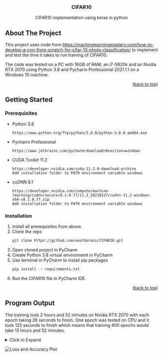 <div id="top"></div>
<!--
*** Thanks for checking out the Best-README-Template. If you have a suggestion
*** that would make this better, please fork the repo and create a pull request
*** or simply open an issue with the tag "enhancement".
*** Don't forget to give the project a star!
*** Thanks again! Now go create something AMAZING! :D
-->



<!-- PROJECT SHIELDS -->
<!--
*** I'm using markdown "reference style" links for readability.
*** Reference links are enclosed in brackets [ ] instead of parentheses ( ).
*** See the bottom of this document for the declaration of the reference variables
*** for contributors-url, forks-url, etc. This is an optional, concise syntax you may use.
*** https://www.markdownguide.org/basic-syntax/#reference-style-links
-->


<!-- PROJECT LOGO -->
<br />
<div align="center">
  <h3 align="center">CIFAR10</h3>
  <p align="center">
    CIFAR10 implementation using keras in python
  </p>
</div>

<!-- ABOUT THE PROJECT -->
## About The Project

This project uses code from https://machinelearningmastery.com/how-to-develop-a-cnn-from-scratch-for-cifar-10-photo-classification/ to implement and test the time it takes to run training of CIFAR10.

The code was tested on a PC with 16GB of RAM, an i7-5820k and an Nvidia RTX 2070 using Python 3.8 and Pycharm Professional 2021.1.1 on a Windows 10 machine.

<p align="right">(<a href="#top">back to top</a>)</p>

<!-- GETTING STARTED -->
## Getting Started

### Prerequisites

* Python 3.8
  
  ```
  https://www.python.org/ftp/python/3.8.0/python-3.8.0-amd64.exe
  ```
* Pycharm Professional
    ```
    https://www.jetbrains.com/pycharm/download/#section=windows
    ```
* CUDA Toolkit 11.2
    ```
    https://developer.nvidia.com/cuda-11.2.0-download-archive
    Add installation folder to PATH environment variable windows
    ```
* cuDNN 8.1
    ```
    https://developer.nvidia.com/compute/machine-learning/cudnn/secure/8.1.0.77/11.2_20210127/cudnn-11.2-windows-x64-v8.1.0.77.zip
    Add installation folder to PATH environment variable windows
    ```
### Installation

1. Install all prerequisites from above.
2. Clone the repo
   ```sh
   git clone https://github.com/exothermix/CIFAR10.git
   ```
3. Open cloned project in PyCharm
4. Create Python 3.8 virtual environment in PyCharm
5. Use terminal in PyCharm to install pip packages
   ```sh
   pip install -r requirements.txt
   ```
6. Run the CIFAR10 file in PyCharm IDE.

<p align="right">(<a href="#top">back to top</a>)</p>


## Program Output
The training took 2 hours and 52 minutes on Nvidia RTX 2070 with each epoch taking 26 seconds to finish.
One epoch was tested on CPU and it took 125 seconds to finish which means that training 400 epochs would take 13 hours and 52 minutes. 
<details>
    <summary>Click to Expand</summary>

    C:\Users\alifh\anaconda3\envs\CIFAR10\python.exe C:/Users/alifh/PycharmProjects/CIFAR10/CIFAR10.py
    2022-04-20 20:44:07.440626: I tensorflow/core/common_runtime/gpu/gpu_device.cc:1549] Created device /job:localhost/replica:0/task:0/device:GPU:0 with 6007 MB memory:  -> device: 0, name: NVIDIA GeForce RTX 2070, pci bus id: 0000:03:00.0, compute capability: 7.5
    2022-04-20 20:44:11.586611: I tensorflow/stream_executor/cuda/cuda_dnn.cc:384] Loaded cuDNN version 8100
    Epoch 1/400 
    781/781 [==============================] - 31s 34ms/step - loss: 2.1487 - accuracy: 0.2919 - val_loss: 1.4924 - val_accuracy: 0.4545
    Epoch 2/400
    781/781 [==============================] - 26s 34ms/step - loss: 1.6396 - accuracy: 0.4005 - val_loss: 1.4553 - val_accuracy: 0.4650
    Epoch 3/400
    781/781 [==============================] - 26s 33ms/step - loss: 1.5117 - accuracy: 0.4447 - val_loss: 1.4153 - val_accuracy: 0.4868
    Epoch 4/400
    781/781 [==============================] - 26s 33ms/step - loss: 1.4335 - accuracy: 0.4743 - val_loss: 1.3924 - val_accuracy: 0.4953
    Epoch 5/400
    781/781 [==============================] - 27s 34ms/step - loss: 1.3632 - accuracy: 0.5046 - val_loss: 1.3636 - val_accuracy: 0.5065
    Epoch 6/400
    781/781 [==============================] - 28s 36ms/step - loss: 1.3137 - accuracy: 0.5258 - val_loss: 1.3101 - val_accuracy: 0.5308
    Epoch 7/400
    781/781 [==============================] - 26s 33ms/step - loss: 1.2649 - accuracy: 0.5429 - val_loss: 1.1501 - val_accuracy: 0.5875
    Epoch 8/400
    781/781 [==============================] - 26s 33ms/step - loss: 1.2179 - accuracy: 0.5613 - val_loss: 1.3930 - val_accuracy: 0.5235
    Epoch 9/400
    781/781 [==============================] - 27s 34ms/step - loss: 1.1787 - accuracy: 0.5761 - val_loss: 1.1896 - val_accuracy: 0.5780
    Epoch 10/400
    781/781 [==============================] - 26s 34ms/step - loss: 1.1484 - accuracy: 0.5849 - val_loss: 1.1646 - val_accuracy: 0.5902
    Epoch 11/400
    781/781 [==============================] - 26s 34ms/step - loss: 1.1185 - accuracy: 0.6012 - val_loss: 1.0921 - val_accuracy: 0.6066
    Epoch 12/400
    781/781 [==============================] - 26s 33ms/step - loss: 1.0873 - accuracy: 0.6108 - val_loss: 1.0782 - val_accuracy: 0.6132
    Epoch 13/400
    781/781 [==============================] - 28s 36ms/step - loss: 1.0643 - accuracy: 0.6228 - val_loss: 1.0676 - val_accuracy: 0.6261
    Epoch 14/400
    781/781 [==============================] - 26s 33ms/step - loss: 1.0418 - accuracy: 0.6302 - val_loss: 0.9489 - val_accuracy: 0.6602
    Epoch 15/400
    781/781 [==============================] - 26s 33ms/step - loss: 1.0213 - accuracy: 0.6382 - val_loss: 0.9289 - val_accuracy: 0.6736
    Epoch 16/400
    781/781 [==============================] - 26s 33ms/step - loss: 0.9973 - accuracy: 0.6498 - val_loss: 0.9330 - val_accuracy: 0.6672
    Epoch 17/400
    781/781 [==============================] - 26s 33ms/step - loss: 0.9838 - accuracy: 0.6535 - val_loss: 0.9526 - val_accuracy: 0.6692
    Epoch 18/400
    781/781 [==============================] - 26s 33ms/step - loss: 0.9686 - accuracy: 0.6587 - val_loss: 0.9178 - val_accuracy: 0.6797
    Epoch 19/400
    781/781 [==============================] - 27s 34ms/step - loss: 0.9465 - accuracy: 0.6647 - val_loss: 0.9028 - val_accuracy: 0.6850
    Epoch 20/400
    781/781 [==============================] - 26s 33ms/step - loss: 0.9370 - accuracy: 0.6714 - val_loss: 0.9236 - val_accuracy: 0.6754
    Epoch 21/400
    781/781 [==============================] - 26s 33ms/step - loss: 0.9201 - accuracy: 0.6774 - val_loss: 0.8342 - val_accuracy: 0.7089
    Epoch 22/400
    781/781 [==============================] - 26s 33ms/step - loss: 0.9085 - accuracy: 0.6810 - val_loss: 0.8559 - val_accuracy: 0.7014
    Epoch 23/400
    781/781 [==============================] - 26s 33ms/step - loss: 0.8938 - accuracy: 0.6844 - val_loss: 0.8497 - val_accuracy: 0.7024
    Epoch 24/400
    781/781 [==============================] - 26s 33ms/step - loss: 0.8880 - accuracy: 0.6893 - val_loss: 0.9160 - val_accuracy: 0.6845
    Epoch 25/400
    781/781 [==============================] - 26s 33ms/step - loss: 0.8691 - accuracy: 0.6961 - val_loss: 0.8392 - val_accuracy: 0.7105
    Epoch 26/400
    781/781 [==============================] - 27s 34ms/step - loss: 0.8622 - accuracy: 0.6972 - val_loss: 0.8382 - val_accuracy: 0.7066
    Epoch 27/400
    781/781 [==============================] - 26s 33ms/step - loss: 0.8538 - accuracy: 0.7016 - val_loss: 0.7611 - val_accuracy: 0.7327
    Epoch 28/400
    781/781 [==============================] - 25s 33ms/step - loss: 0.8446 - accuracy: 0.7038 - val_loss: 0.9110 - val_accuracy: 0.6856
    Epoch 29/400
    781/781 [==============================] - 26s 33ms/step - loss: 0.8386 - accuracy: 0.7059 - val_loss: 0.8245 - val_accuracy: 0.7100
    Epoch 30/400
    781/781 [==============================] - 26s 33ms/step - loss: 0.8270 - accuracy: 0.7105 - val_loss: 0.8474 - val_accuracy: 0.7071
    Epoch 31/400
    781/781 [==============================] - 26s 33ms/step - loss: 0.8164 - accuracy: 0.7127 - val_loss: 0.8451 - val_accuracy: 0.7067
    Epoch 32/400
    781/781 [==============================] - 28s 36ms/step - loss: 0.8097 - accuracy: 0.7170 - val_loss: 0.7776 - val_accuracy: 0.7274
    Epoch 33/400
    781/781 [==============================] - 26s 33ms/step - loss: 0.8011 - accuracy: 0.7183 - val_loss: 0.8431 - val_accuracy: 0.7112
    Epoch 34/400
    781/781 [==============================] - 26s 33ms/step - loss: 0.8034 - accuracy: 0.7208 - val_loss: 0.7339 - val_accuracy: 0.7433
    Epoch 35/400
    781/781 [==============================] - 26s 33ms/step - loss: 0.7877 - accuracy: 0.7264 - val_loss: 0.7806 - val_accuracy: 0.7304
    Epoch 36/400
    781/781 [==============================] - 26s 33ms/step - loss: 0.7825 - accuracy: 0.7260 - val_loss: 0.7564 - val_accuracy: 0.7357
    Epoch 37/400
    781/781 [==============================] - 26s 33ms/step - loss: 0.7751 - accuracy: 0.7300 - val_loss: 0.7776 - val_accuracy: 0.7286
    Epoch 38/400
    781/781 [==============================] - 26s 34ms/step - loss: 0.7659 - accuracy: 0.7320 - val_loss: 0.7323 - val_accuracy: 0.7430
    Epoch 39/400
    781/781 [==============================] - 26s 33ms/step - loss: 0.7569 - accuracy: 0.7357 - val_loss: 0.7209 - val_accuracy: 0.7513
    Epoch 40/400
    781/781 [==============================] - 26s 33ms/step - loss: 0.7539 - accuracy: 0.7358 - val_loss: 0.6956 - val_accuracy: 0.7639
    Epoch 41/400
    781/781 [==============================] - 26s 33ms/step - loss: 0.7476 - accuracy: 0.7393 - val_loss: 0.7080 - val_accuracy: 0.7529
    Epoch 42/400
    781/781 [==============================] - 26s 33ms/step - loss: 0.7484 - accuracy: 0.7413 - val_loss: 0.7034 - val_accuracy: 0.7596
    Epoch 43/400
    781/781 [==============================] - 26s 33ms/step - loss: 0.7355 - accuracy: 0.7446 - val_loss: 0.6915 - val_accuracy: 0.7612
    Epoch 44/400
    781/781 [==============================] - 28s 36ms/step - loss: 0.7375 - accuracy: 0.7440 - val_loss: 0.7012 - val_accuracy: 0.7568
    Epoch 45/400
    781/781 [==============================] - 26s 33ms/step - loss: 0.7254 - accuracy: 0.7457 - val_loss: 0.6672 - val_accuracy: 0.7689
    Epoch 46/400
    781/781 [==============================] - 27s 35ms/step - loss: 0.7188 - accuracy: 0.7509 - val_loss: 0.7208 - val_accuracy: 0.7525
    Epoch 47/400
    781/781 [==============================] - 26s 33ms/step - loss: 0.7115 - accuracy: 0.7547 - val_loss: 0.6367 - val_accuracy: 0.7823
    Epoch 48/400
    781/781 [==============================] - 26s 33ms/step - loss: 0.7089 - accuracy: 0.7521 - val_loss: 0.7196 - val_accuracy: 0.7538
    Epoch 49/400
    781/781 [==============================] - 26s 33ms/step - loss: 0.7047 - accuracy: 0.7544 - val_loss: 0.6892 - val_accuracy: 0.7619
    Epoch 50/400
    781/781 [==============================] - 26s 34ms/step - loss: 0.7011 - accuracy: 0.7572 - val_loss: 0.6454 - val_accuracy: 0.7765
    Epoch 51/400
    781/781 [==============================] - 26s 33ms/step - loss: 0.6951 - accuracy: 0.7600 - val_loss: 0.6833 - val_accuracy: 0.7655
    Epoch 52/400
    781/781 [==============================] - 26s 33ms/step - loss: 0.6957 - accuracy: 0.7597 - val_loss: 0.6889 - val_accuracy: 0.7670
    Epoch 53/400
    781/781 [==============================] - 26s 33ms/step - loss: 0.6902 - accuracy: 0.7602 - val_loss: 0.6743 - val_accuracy: 0.7725
    Epoch 54/400
    781/781 [==============================] - 26s 33ms/step - loss: 0.6835 - accuracy: 0.7638 - val_loss: 0.6282 - val_accuracy: 0.7845
    Epoch 55/400
    781/781 [==============================] - 26s 33ms/step - loss: 0.6760 - accuracy: 0.7661 - val_loss: 0.6622 - val_accuracy: 0.7751
    Epoch 56/400
    781/781 [==============================] - 28s 36ms/step - loss: 0.6771 - accuracy: 0.7638 - val_loss: 0.6772 - val_accuracy: 0.7706
    Epoch 57/400
    781/781 [==============================] - 26s 33ms/step - loss: 0.6685 - accuracy: 0.7685 - val_loss: 0.6725 - val_accuracy: 0.7732
    Epoch 58/400
    781/781 [==============================] - 26s 33ms/step - loss: 0.6646 - accuracy: 0.7697 - val_loss: 0.6575 - val_accuracy: 0.7780
    Epoch 59/400
    781/781 [==============================] - 26s 33ms/step - loss: 0.6620 - accuracy: 0.7696 - val_loss: 0.6206 - val_accuracy: 0.7873
    Epoch 60/400
    781/781 [==============================] - 26s 33ms/step - loss: 0.6603 - accuracy: 0.7711 - val_loss: 0.6939 - val_accuracy: 0.7666
    Epoch 61/400
    781/781 [==============================] - 26s 33ms/step - loss: 0.6526 - accuracy: 0.7753 - val_loss: 0.6374 - val_accuracy: 0.7850
    Epoch 62/400
    781/781 [==============================] - 27s 34ms/step - loss: 0.6512 - accuracy: 0.7754 - val_loss: 0.5971 - val_accuracy: 0.7960
    Epoch 63/400
    781/781 [==============================] - 25s 33ms/step - loss: 0.6443 - accuracy: 0.7770 - val_loss: 0.5912 - val_accuracy: 0.8009
    Epoch 64/400
    781/781 [==============================] - 26s 33ms/step - loss: 0.6394 - accuracy: 0.7802 - val_loss: 0.6276 - val_accuracy: 0.7893
    Epoch 65/400
    781/781 [==============================] - 26s 33ms/step - loss: 0.6360 - accuracy: 0.7796 - val_loss: 0.5712 - val_accuracy: 0.8062
    Epoch 66/400
    781/781 [==============================] - 26s 33ms/step - loss: 0.6338 - accuracy: 0.7805 - val_loss: 0.6173 - val_accuracy: 0.7916
    Epoch 67/400
    781/781 [==============================] - 25s 32ms/step - loss: 0.6287 - accuracy: 0.7826 - val_loss: 0.6013 - val_accuracy: 0.7972
    Epoch 68/400
    781/781 [==============================] - 28s 36ms/step - loss: 0.6287 - accuracy: 0.7840 - val_loss: 0.6062 - val_accuracy: 0.7961
    Epoch 69/400
    781/781 [==============================] - 25s 33ms/step - loss: 0.6180 - accuracy: 0.7861 - val_loss: 0.5621 - val_accuracy: 0.8094
    Epoch 70/400
    781/781 [==============================] - 25s 32ms/step - loss: 0.6191 - accuracy: 0.7879 - val_loss: 0.6161 - val_accuracy: 0.7927
    Epoch 71/400
    781/781 [==============================] - 26s 33ms/step - loss: 0.6214 - accuracy: 0.7855 - val_loss: 0.5669 - val_accuracy: 0.8070
    Epoch 72/400
    781/781 [==============================] - 26s 33ms/step - loss: 0.6192 - accuracy: 0.7876 - val_loss: 0.5411 - val_accuracy: 0.8167
    Epoch 73/400
    781/781 [==============================] - 25s 33ms/step - loss: 0.6145 - accuracy: 0.7869 - val_loss: 0.6091 - val_accuracy: 0.7939
    Epoch 74/400
    781/781 [==============================] - 26s 34ms/step - loss: 0.6093 - accuracy: 0.7896 - val_loss: 0.5948 - val_accuracy: 0.8022
    Epoch 75/400
    781/781 [==============================] - 26s 33ms/step - loss: 0.6098 - accuracy: 0.7889 - val_loss: 0.5799 - val_accuracy: 0.8021
    Epoch 76/400
    781/781 [==============================] - 25s 32ms/step - loss: 0.6015 - accuracy: 0.7908 - val_loss: 0.5762 - val_accuracy: 0.8054
    Epoch 77/400
    781/781 [==============================] - 25s 33ms/step - loss: 0.5974 - accuracy: 0.7947 - val_loss: 0.5535 - val_accuracy: 0.8111
    Epoch 78/400
    781/781 [==============================] - 26s 33ms/step - loss: 0.5942 - accuracy: 0.7965 - val_loss: 0.5644 - val_accuracy: 0.8097
    Epoch 79/400
    781/781 [==============================] - 25s 32ms/step - loss: 0.5933 - accuracy: 0.7969 - val_loss: 0.5532 - val_accuracy: 0.8138
    Epoch 80/400
    781/781 [==============================] - 28s 36ms/step - loss: 0.5922 - accuracy: 0.7958 - val_loss: 0.6087 - val_accuracy: 0.8015
    Epoch 81/400
    781/781 [==============================] - 26s 33ms/step - loss: 0.5856 - accuracy: 0.7978 - val_loss: 0.5496 - val_accuracy: 0.8169
    Epoch 82/400
    781/781 [==============================] - 25s 33ms/step - loss: 0.5797 - accuracy: 0.7997 - val_loss: 0.5306 - val_accuracy: 0.8206
    Epoch 83/400
    781/781 [==============================] - 26s 33ms/step - loss: 0.5797 - accuracy: 0.7988 - val_loss: 0.6329 - val_accuracy: 0.7907
    Epoch 84/400
    781/781 [==============================] - 26s 33ms/step - loss: 0.5744 - accuracy: 0.8030 - val_loss: 0.5476 - val_accuracy: 0.8154
    Epoch 85/400
    781/781 [==============================] - 26s 33ms/step - loss: 0.5725 - accuracy: 0.8029 - val_loss: 0.5605 - val_accuracy: 0.8093
    Epoch 86/400
    781/781 [==============================] - 27s 34ms/step - loss: 0.5737 - accuracy: 0.8030 - val_loss: 0.5598 - val_accuracy: 0.8163
    Epoch 87/400
    781/781 [==============================] - 25s 33ms/step - loss: 0.5710 - accuracy: 0.8043 - val_loss: 0.5741 - val_accuracy: 0.8115
    Epoch 88/400
    781/781 [==============================] - 25s 33ms/step - loss: 0.5682 - accuracy: 0.8037 - val_loss: 0.5378 - val_accuracy: 0.8182
    Epoch 89/400
    781/781 [==============================] - 26s 33ms/step - loss: 0.5682 - accuracy: 0.8047 - val_loss: 0.5284 - val_accuracy: 0.8242
    Epoch 90/400
    781/781 [==============================] - 26s 33ms/step - loss: 0.5630 - accuracy: 0.8068 - val_loss: 0.5359 - val_accuracy: 0.8217
    Epoch 91/400
    781/781 [==============================] - 26s 33ms/step - loss: 0.5617 - accuracy: 0.8081 - val_loss: 0.5515 - val_accuracy: 0.8173
    Epoch 92/400
    781/781 [==============================] - 28s 36ms/step - loss: 0.5630 - accuracy: 0.8077 - val_loss: 0.5575 - val_accuracy: 0.8125
    Epoch 93/400
    781/781 [==============================] - 26s 33ms/step - loss: 0.5542 - accuracy: 0.8079 - val_loss: 0.5611 - val_accuracy: 0.8153
    Epoch 94/400
    781/781 [==============================] - 26s 33ms/step - loss: 0.5567 - accuracy: 0.8089 - val_loss: 0.5096 - val_accuracy: 0.8297
    Epoch 95/400
    781/781 [==============================] - 26s 33ms/step - loss: 0.5493 - accuracy: 0.8111 - val_loss: 0.5154 - val_accuracy: 0.8281
    Epoch 96/400
    781/781 [==============================] - 26s 33ms/step - loss: 0.5521 - accuracy: 0.8106 - val_loss: 0.5423 - val_accuracy: 0.8163
    Epoch 97/400
    781/781 [==============================] - 25s 33ms/step - loss: 0.5408 - accuracy: 0.8149 - val_loss: 0.5691 - val_accuracy: 0.8115
    Epoch 98/400
    781/781 [==============================] - 27s 34ms/step - loss: 0.5500 - accuracy: 0.8111 - val_loss: 0.6097 - val_accuracy: 0.7994
    Epoch 99/400
    781/781 [==============================] - 26s 33ms/step - loss: 0.5454 - accuracy: 0.8142 - val_loss: 0.5081 - val_accuracy: 0.8324
    Epoch 100/400
    781/781 [==============================] - 25s 33ms/step - loss: 0.5399 - accuracy: 0.8146 - val_loss: 0.5257 - val_accuracy: 0.8256
    Epoch 101/400
    781/781 [==============================] - 25s 33ms/step - loss: 0.5352 - accuracy: 0.8153 - val_loss: 0.4869 - val_accuracy: 0.8366
    Epoch 102/400
    781/781 [==============================] - 26s 33ms/step - loss: 0.5343 - accuracy: 0.8176 - val_loss: 0.5395 - val_accuracy: 0.8192
    Epoch 103/400
    781/781 [==============================] - 26s 33ms/step - loss: 0.5349 - accuracy: 0.8163 - val_loss: 0.5297 - val_accuracy: 0.8274
    Epoch 104/400
    781/781 [==============================] - 28s 36ms/step - loss: 0.5342 - accuracy: 0.8156 - val_loss: 0.4865 - val_accuracy: 0.8355
    Epoch 105/400
    781/781 [==============================] - 26s 33ms/step - loss: 0.5263 - accuracy: 0.8191 - val_loss: 0.5353 - val_accuracy: 0.8225
    Epoch 106/400
    781/781 [==============================] - 26s 33ms/step - loss: 0.5271 - accuracy: 0.8177 - val_loss: 0.4937 - val_accuracy: 0.8343
    Epoch 107/400
    781/781 [==============================] - 25s 33ms/step - loss: 0.5237 - accuracy: 0.8196 - val_loss: 0.5263 - val_accuracy: 0.8238
    Epoch 108/400
    781/781 [==============================] - 26s 33ms/step - loss: 0.5227 - accuracy: 0.8207 - val_loss: 0.5324 - val_accuracy: 0.8199
    Epoch 109/400
    781/781 [==============================] - 25s 33ms/step - loss: 0.5206 - accuracy: 0.8214 - val_loss: 0.4847 - val_accuracy: 0.8386
    Epoch 110/400
    781/781 [==============================] - 26s 34ms/step - loss: 0.5153 - accuracy: 0.8241 - val_loss: 0.4944 - val_accuracy: 0.8336
    Epoch 111/400
    781/781 [==============================] - 26s 33ms/step - loss: 0.5167 - accuracy: 0.8229 - val_loss: 0.5300 - val_accuracy: 0.8242
    Epoch 112/400
    781/781 [==============================] - 26s 33ms/step - loss: 0.5130 - accuracy: 0.8242 - val_loss: 0.5260 - val_accuracy: 0.8287
    Epoch 113/400
    781/781 [==============================] - 26s 33ms/step - loss: 0.5153 - accuracy: 0.8245 - val_loss: 0.5792 - val_accuracy: 0.8103
    Epoch 114/400
    781/781 [==============================] - 26s 33ms/step - loss: 0.5100 - accuracy: 0.8246 - val_loss: 0.4960 - val_accuracy: 0.8368
    Epoch 115/400
    781/781 [==============================] - 25s 33ms/step - loss: 0.5156 - accuracy: 0.8234 - val_loss: 0.4720 - val_accuracy: 0.8419
    Epoch 116/400
    781/781 [==============================] - 28s 36ms/step - loss: 0.5079 - accuracy: 0.8271 - val_loss: 0.5191 - val_accuracy: 0.8289
    Epoch 117/400
    781/781 [==============================] - 26s 33ms/step - loss: 0.5048 - accuracy: 0.8281 - val_loss: 0.5153 - val_accuracy: 0.8291
    Epoch 118/400
    781/781 [==============================] - 25s 33ms/step - loss: 0.5054 - accuracy: 0.8270 - val_loss: 0.5262 - val_accuracy: 0.8300
    Epoch 119/400
    781/781 [==============================] - 26s 33ms/step - loss: 0.5023 - accuracy: 0.8266 - val_loss: 0.5412 - val_accuracy: 0.8197
    Epoch 120/400
    781/781 [==============================] - 26s 33ms/step - loss: 0.4975 - accuracy: 0.8296 - val_loss: 0.4761 - val_accuracy: 0.8410
    Epoch 121/400
    781/781 [==============================] - 26s 33ms/step - loss: 0.5012 - accuracy: 0.8267 - val_loss: 0.4788 - val_accuracy: 0.8421
    Epoch 122/400
    781/781 [==============================] - 27s 34ms/step - loss: 0.5008 - accuracy: 0.8295 - val_loss: 0.4861 - val_accuracy: 0.8400
    Epoch 123/400
    781/781 [==============================] - 25s 33ms/step - loss: 0.4945 - accuracy: 0.8315 - val_loss: 0.5079 - val_accuracy: 0.8304
    Epoch 124/400
    781/781 [==============================] - 25s 33ms/step - loss: 0.4952 - accuracy: 0.8296 - val_loss: 0.5240 - val_accuracy: 0.8274
    Epoch 125/400
    781/781 [==============================] - 26s 33ms/step - loss: 0.4955 - accuracy: 0.8315 - val_loss: 0.5322 - val_accuracy: 0.8259
    Epoch 126/400
    781/781 [==============================] - 26s 33ms/step - loss: 0.4871 - accuracy: 0.8330 - val_loss: 0.4640 - val_accuracy: 0.8464
    Epoch 127/400
    781/781 [==============================] - 25s 33ms/step - loss: 0.4853 - accuracy: 0.8342 - val_loss: 0.4619 - val_accuracy: 0.8471
    Epoch 128/400
    781/781 [==============================] - 28s 36ms/step - loss: 0.4935 - accuracy: 0.8304 - val_loss: 0.5250 - val_accuracy: 0.8301
    Epoch 129/400
    781/781 [==============================] - 26s 33ms/step - loss: 0.4840 - accuracy: 0.8329 - val_loss: 0.5082 - val_accuracy: 0.8339
    Epoch 130/400
    781/781 [==============================] - 26s 33ms/step - loss: 0.4843 - accuracy: 0.8337 - val_loss: 0.4891 - val_accuracy: 0.8393
    Epoch 131/400
    781/781 [==============================] - 26s 33ms/step - loss: 0.4826 - accuracy: 0.8353 - val_loss: 0.4669 - val_accuracy: 0.8468
    Epoch 132/400
    781/781 [==============================] - 26s 33ms/step - loss: 0.4774 - accuracy: 0.8370 - val_loss: 0.4881 - val_accuracy: 0.8384
    Epoch 133/400
    781/781 [==============================] - 26s 33ms/step - loss: 0.4836 - accuracy: 0.8362 - val_loss: 0.4582 - val_accuracy: 0.8481
    Epoch 134/400
    781/781 [==============================] - 27s 34ms/step - loss: 0.4800 - accuracy: 0.8356 - val_loss: 0.4687 - val_accuracy: 0.8440
    Epoch 135/400
    781/781 [==============================] - 26s 33ms/step - loss: 0.4729 - accuracy: 0.8379 - val_loss: 0.4893 - val_accuracy: 0.8385
    Epoch 136/400
    781/781 [==============================] - 26s 33ms/step - loss: 0.4753 - accuracy: 0.8374 - val_loss: 0.4570 - val_accuracy: 0.8504
    Epoch 137/400
    781/781 [==============================] - 26s 33ms/step - loss: 0.4690 - accuracy: 0.8401 - val_loss: 0.4507 - val_accuracy: 0.8508
    Epoch 138/400
    781/781 [==============================] - 26s 33ms/step - loss: 0.4722 - accuracy: 0.8379 - val_loss: 0.5017 - val_accuracy: 0.8366
    Epoch 139/400
    781/781 [==============================] - 25s 33ms/step - loss: 0.4703 - accuracy: 0.8399 - val_loss: 0.4678 - val_accuracy: 0.8460
    Epoch 140/400
    781/781 [==============================] - 28s 36ms/step - loss: 0.4686 - accuracy: 0.8384 - val_loss: 0.5042 - val_accuracy: 0.8353
    Epoch 141/400
    781/781 [==============================] - 25s 33ms/step - loss: 0.4695 - accuracy: 0.8396 - val_loss: 0.4827 - val_accuracy: 0.8398
    Epoch 142/400
    781/781 [==============================] - 25s 33ms/step - loss: 0.4641 - accuracy: 0.8415 - val_loss: 0.4933 - val_accuracy: 0.8413
    Epoch 143/400
    781/781 [==============================] - 26s 33ms/step - loss: 0.4702 - accuracy: 0.8406 - val_loss: 0.4764 - val_accuracy: 0.8427
    Epoch 144/400
    781/781 [==============================] - 26s 33ms/step - loss: 0.4622 - accuracy: 0.8424 - val_loss: 0.4596 - val_accuracy: 0.8496
    Epoch 145/400
    781/781 [==============================] - 26s 33ms/step - loss: 0.4650 - accuracy: 0.8409 - val_loss: 0.4660 - val_accuracy: 0.8477
    Epoch 146/400
    781/781 [==============================] - 27s 34ms/step - loss: 0.4642 - accuracy: 0.8422 - val_loss: 0.4617 - val_accuracy: 0.8495
    Epoch 147/400
    781/781 [==============================] - 26s 33ms/step - loss: 0.4585 - accuracy: 0.8431 - val_loss: 0.4811 - val_accuracy: 0.8390
    Epoch 148/400
    781/781 [==============================] - 25s 33ms/step - loss: 0.4599 - accuracy: 0.8413 - val_loss: 0.5349 - val_accuracy: 0.8255
    Epoch 149/400
    781/781 [==============================] - 26s 33ms/step - loss: 0.4602 - accuracy: 0.8413 - val_loss: 0.4524 - val_accuracy: 0.8527
    Epoch 150/400
    781/781 [==============================] - 25s 33ms/step - loss: 0.4528 - accuracy: 0.8447 - val_loss: 0.4648 - val_accuracy: 0.8493
    Epoch 151/400
    781/781 [==============================] - 25s 33ms/step - loss: 0.4588 - accuracy: 0.8453 - val_loss: 0.4492 - val_accuracy: 0.8516
    Epoch 152/400
    781/781 [==============================] - 28s 36ms/step - loss: 0.4603 - accuracy: 0.8447 - val_loss: 0.5009 - val_accuracy: 0.8382
    Epoch 153/400
    781/781 [==============================] - 25s 33ms/step - loss: 0.4560 - accuracy: 0.8448 - val_loss: 0.4593 - val_accuracy: 0.8505
    Epoch 154/400
    781/781 [==============================] - 25s 32ms/step - loss: 0.4466 - accuracy: 0.8464 - val_loss: 0.4784 - val_accuracy: 0.8451
    Epoch 155/400
    781/781 [==============================] - 26s 33ms/step - loss: 0.4496 - accuracy: 0.8458 - val_loss: 0.4538 - val_accuracy: 0.8507
    Epoch 156/400
    781/781 [==============================] - 26s 33ms/step - loss: 0.4520 - accuracy: 0.8464 - val_loss: 0.4747 - val_accuracy: 0.8444
    Epoch 157/400
    781/781 [==============================] - 26s 33ms/step - loss: 0.4496 - accuracy: 0.8473 - val_loss: 0.4676 - val_accuracy: 0.8463
    Epoch 158/400
    781/781 [==============================] - 27s 34ms/step - loss: 0.4448 - accuracy: 0.8491 - val_loss: 0.4517 - val_accuracy: 0.8503
    Epoch 159/400
    781/781 [==============================] - 25s 33ms/step - loss: 0.4447 - accuracy: 0.8483 - val_loss: 0.4553 - val_accuracy: 0.8515
    Epoch 160/400
    781/781 [==============================] - 25s 32ms/step - loss: 0.4483 - accuracy: 0.8483 - val_loss: 0.4239 - val_accuracy: 0.8580
    Epoch 161/400
    781/781 [==============================] - 26s 33ms/step - loss: 0.4444 - accuracy: 0.8474 - val_loss: 0.4641 - val_accuracy: 0.8485
    Epoch 162/400
    781/781 [==============================] - 26s 33ms/step - loss: 0.4399 - accuracy: 0.8497 - val_loss: 0.4567 - val_accuracy: 0.8485
    Epoch 163/400
    781/781 [==============================] - 26s 33ms/step - loss: 0.4376 - accuracy: 0.8494 - val_loss: 0.4477 - val_accuracy: 0.8526
    Epoch 164/400
    781/781 [==============================] - 26s 33ms/step - loss: 0.4386 - accuracy: 0.8506 - val_loss: 0.4639 - val_accuracy: 0.8465
    Epoch 165/400
    781/781 [==============================] - 26s 33ms/step - loss: 0.4383 - accuracy: 0.8494 - val_loss: 0.4393 - val_accuracy: 0.8541
    Epoch 166/400
    781/781 [==============================] - 26s 33ms/step - loss: 0.4325 - accuracy: 0.8529 - val_loss: 0.4569 - val_accuracy: 0.8505
    Epoch 167/400
    781/781 [==============================] - 26s 33ms/step - loss: 0.4309 - accuracy: 0.8527 - val_loss: 0.4645 - val_accuracy: 0.8467
    Epoch 168/400
    781/781 [==============================] - 26s 33ms/step - loss: 0.4382 - accuracy: 0.8499 - val_loss: 0.4626 - val_accuracy: 0.8499
    Epoch 169/400
    781/781 [==============================] - 26s 33ms/step - loss: 0.4302 - accuracy: 0.8525 - val_loss: 0.4995 - val_accuracy: 0.8405
    Epoch 170/400
    781/781 [==============================] - 27s 34ms/step - loss: 0.4290 - accuracy: 0.8540 - val_loss: 0.4316 - val_accuracy: 0.8596
    Epoch 171/400
    781/781 [==============================] - 25s 33ms/step - loss: 0.4333 - accuracy: 0.8523 - val_loss: 0.4507 - val_accuracy: 0.8547
    Epoch 172/400
    781/781 [==============================] - 26s 33ms/step - loss: 0.4284 - accuracy: 0.8539 - val_loss: 0.4689 - val_accuracy: 0.8501
    Epoch 173/400
    781/781 [==============================] - 26s 33ms/step - loss: 0.4248 - accuracy: 0.8529 - val_loss: 0.4427 - val_accuracy: 0.8539
    Epoch 174/400
    781/781 [==============================] - 26s 33ms/step - loss: 0.4223 - accuracy: 0.8557 - val_loss: 0.4458 - val_accuracy: 0.8537
    Epoch 175/400
    781/781 [==============================] - 26s 33ms/step - loss: 0.4246 - accuracy: 0.8554 - val_loss: 0.4556 - val_accuracy: 0.8515
    Epoch 176/400
    781/781 [==============================] - 28s 36ms/step - loss: 0.4266 - accuracy: 0.8542 - val_loss: 0.4298 - val_accuracy: 0.8601
    Epoch 177/400
    781/781 [==============================] - 26s 33ms/step - loss: 0.4239 - accuracy: 0.8563 - val_loss: 0.4493 - val_accuracy: 0.8511
    Epoch 178/400
    781/781 [==============================] - 26s 33ms/step - loss: 0.4230 - accuracy: 0.8561 - val_loss: 0.4501 - val_accuracy: 0.8532
    Epoch 179/400
    781/781 [==============================] - 26s 33ms/step - loss: 0.4221 - accuracy: 0.8558 - val_loss: 0.4378 - val_accuracy: 0.8582
    Epoch 180/400
    781/781 [==============================] - 26s 33ms/step - loss: 0.4182 - accuracy: 0.8566 - val_loss: 0.4476 - val_accuracy: 0.8556
    Epoch 181/400
    781/781 [==============================] - 25s 33ms/step - loss: 0.4274 - accuracy: 0.8534 - val_loss: 0.4875 - val_accuracy: 0.8399
    Epoch 182/400
    781/781 [==============================] - 27s 34ms/step - loss: 0.4155 - accuracy: 0.8581 - val_loss: 0.4382 - val_accuracy: 0.8555
    Epoch 183/400
    781/781 [==============================] - 26s 33ms/step - loss: 0.4130 - accuracy: 0.8584 - val_loss: 0.4228 - val_accuracy: 0.8608
    Epoch 184/400
    781/781 [==============================] - 25s 33ms/step - loss: 0.4165 - accuracy: 0.8584 - val_loss: 0.4460 - val_accuracy: 0.8542
    Epoch 185/400
    781/781 [==============================] - 26s 33ms/step - loss: 0.4169 - accuracy: 0.8584 - val_loss: 0.4181 - val_accuracy: 0.8607
    Epoch 186/400
    781/781 [==============================] - 26s 33ms/step - loss: 0.4160 - accuracy: 0.8574 - val_loss: 0.4364 - val_accuracy: 0.8587
    Epoch 187/400
    781/781 [==============================] - 25s 33ms/step - loss: 0.4158 - accuracy: 0.8566 - val_loss: 0.4373 - val_accuracy: 0.8598
    Epoch 188/400
    781/781 [==============================] - 28s 36ms/step - loss: 0.4143 - accuracy: 0.8571 - val_loss: 0.4658 - val_accuracy: 0.8492
    Epoch 189/400
    781/781 [==============================] - 25s 33ms/step - loss: 0.4107 - accuracy: 0.8598 - val_loss: 0.4571 - val_accuracy: 0.8524
    Epoch 190/400
    781/781 [==============================] - 25s 33ms/step - loss: 0.4120 - accuracy: 0.8603 - val_loss: 0.4149 - val_accuracy: 0.8635
    Epoch 191/400
    781/781 [==============================] - 26s 33ms/step - loss: 0.4060 - accuracy: 0.8607 - val_loss: 0.4175 - val_accuracy: 0.8636
    Epoch 192/400
    781/781 [==============================] - 26s 33ms/step - loss: 0.4043 - accuracy: 0.8610 - val_loss: 0.4790 - val_accuracy: 0.8485
    Epoch 193/400
    781/781 [==============================] - 26s 33ms/step - loss: 0.4110 - accuracy: 0.8594 - val_loss: 0.4452 - val_accuracy: 0.8570
    Epoch 194/400
    781/781 [==============================] - 27s 34ms/step - loss: 0.4061 - accuracy: 0.8619 - val_loss: 0.4380 - val_accuracy: 0.8544
    Epoch 195/400
    781/781 [==============================] - 26s 33ms/step - loss: 0.4032 - accuracy: 0.8628 - val_loss: 0.4737 - val_accuracy: 0.8454
    Epoch 196/400
    781/781 [==============================] - 26s 33ms/step - loss: 0.4062 - accuracy: 0.8608 - val_loss: 0.4423 - val_accuracy: 0.8548
    Epoch 197/400
    781/781 [==============================] - 26s 33ms/step - loss: 0.4030 - accuracy: 0.8624 - val_loss: 0.4257 - val_accuracy: 0.8600
    Epoch 198/400
    781/781 [==============================] - 26s 33ms/step - loss: 0.4027 - accuracy: 0.8630 - val_loss: 0.4675 - val_accuracy: 0.8501
    Epoch 199/400
    781/781 [==============================] - 25s 33ms/step - loss: 0.3980 - accuracy: 0.8663 - val_loss: 0.4585 - val_accuracy: 0.8507
    Epoch 200/400
    781/781 [==============================] - 28s 36ms/step - loss: 0.3945 - accuracy: 0.8657 - val_loss: 0.4332 - val_accuracy: 0.8580
    Epoch 201/400
    781/781 [==============================] - 26s 33ms/step - loss: 0.4014 - accuracy: 0.8630 - val_loss: 0.4360 - val_accuracy: 0.8587
    Epoch 202/400
    781/781 [==============================] - 25s 33ms/step - loss: 0.3971 - accuracy: 0.8629 - val_loss: 0.4752 - val_accuracy: 0.8423
    Epoch 203/400
    781/781 [==============================] - 26s 33ms/step - loss: 0.4010 - accuracy: 0.8611 - val_loss: 0.4116 - val_accuracy: 0.8642
    Epoch 204/400
    781/781 [==============================] - 26s 33ms/step - loss: 0.3959 - accuracy: 0.8652 - val_loss: 0.4215 - val_accuracy: 0.8618
    Epoch 205/400
    781/781 [==============================] - 26s 33ms/step - loss: 0.3979 - accuracy: 0.8630 - val_loss: 0.4184 - val_accuracy: 0.8655
    Epoch 206/400
    781/781 [==============================] - 27s 34ms/step - loss: 0.3939 - accuracy: 0.8665 - val_loss: 0.3926 - val_accuracy: 0.8712
    Epoch 207/400
    781/781 [==============================] - 25s 33ms/step - loss: 0.3958 - accuracy: 0.8646 - val_loss: 0.4626 - val_accuracy: 0.8493
    Epoch 208/400
    781/781 [==============================] - 25s 33ms/step - loss: 0.3996 - accuracy: 0.8635 - val_loss: 0.4314 - val_accuracy: 0.8583
    Epoch 209/400
    781/781 [==============================] - 26s 33ms/step - loss: 0.3935 - accuracy: 0.8645 - val_loss: 0.4046 - val_accuracy: 0.8674
    Epoch 210/400
    781/781 [==============================] - 26s 33ms/step - loss: 0.3976 - accuracy: 0.8633 - val_loss: 0.4301 - val_accuracy: 0.8623
    Epoch 211/400
    781/781 [==============================] - 25s 33ms/step - loss: 0.3929 - accuracy: 0.8653 - val_loss: 0.4568 - val_accuracy: 0.8527
    Epoch 212/400
    781/781 [==============================] - 28s 36ms/step - loss: 0.3896 - accuracy: 0.8664 - val_loss: 0.4445 - val_accuracy: 0.8553
    Epoch 213/400
    781/781 [==============================] - 26s 33ms/step - loss: 0.3898 - accuracy: 0.8662 - val_loss: 0.4037 - val_accuracy: 0.8679
    Epoch 214/400
    781/781 [==============================] - 26s 33ms/step - loss: 0.3900 - accuracy: 0.8662 - val_loss: 0.4314 - val_accuracy: 0.8603
    Epoch 215/400
    781/781 [==============================] - 25s 33ms/step - loss: 0.3894 - accuracy: 0.8668 - val_loss: 0.4255 - val_accuracy: 0.8612
    Epoch 216/400
    781/781 [==============================] - 26s 33ms/step - loss: 0.3885 - accuracy: 0.8661 - val_loss: 0.3991 - val_accuracy: 0.8698
    Epoch 217/400
    781/781 [==============================] - 25s 33ms/step - loss: 0.3869 - accuracy: 0.8668 - val_loss: 0.4601 - val_accuracy: 0.8515
    Epoch 218/400
    781/781 [==============================] - 27s 34ms/step - loss: 0.3859 - accuracy: 0.8687 - val_loss: 0.4316 - val_accuracy: 0.8601
    Epoch 219/400
    781/781 [==============================] - 25s 33ms/step - loss: 0.3817 - accuracy: 0.8687 - val_loss: 0.4099 - val_accuracy: 0.8669
    Epoch 220/400
    781/781 [==============================] - 25s 33ms/step - loss: 0.3860 - accuracy: 0.8656 - val_loss: 0.4352 - val_accuracy: 0.8581
    Epoch 221/400
    781/781 [==============================] - 26s 33ms/step - loss: 0.3840 - accuracy: 0.8693 - val_loss: 0.4044 - val_accuracy: 0.8693
    Epoch 222/400
    781/781 [==============================] - 26s 33ms/step - loss: 0.3819 - accuracy: 0.8690 - val_loss: 0.3999 - val_accuracy: 0.8710
    Epoch 223/400
    781/781 [==============================] - 25s 33ms/step - loss: 0.3790 - accuracy: 0.8687 - val_loss: 0.4184 - val_accuracy: 0.8637
    Epoch 224/400
    781/781 [==============================] - 28s 36ms/step - loss: 0.3777 - accuracy: 0.8706 - val_loss: 0.4362 - val_accuracy: 0.8584
    Epoch 225/400
    781/781 [==============================] - 26s 33ms/step - loss: 0.3854 - accuracy: 0.8681 - val_loss: 0.4703 - val_accuracy: 0.8505
    Epoch 226/400
    781/781 [==============================] - 26s 33ms/step - loss: 0.3773 - accuracy: 0.8708 - val_loss: 0.4205 - val_accuracy: 0.8627
    Epoch 227/400
    781/781 [==============================] - 26s 33ms/step - loss: 0.3802 - accuracy: 0.8695 - val_loss: 0.4124 - val_accuracy: 0.8667
    Epoch 228/400
    781/781 [==============================] - 26s 33ms/step - loss: 0.3799 - accuracy: 0.8708 - val_loss: 0.3944 - val_accuracy: 0.8729
    Epoch 229/400
    781/781 [==============================] - 26s 33ms/step - loss: 0.3774 - accuracy: 0.8708 - val_loss: 0.3996 - val_accuracy: 0.8677
    Epoch 230/400
    781/781 [==============================] - 26s 34ms/step - loss: 0.3722 - accuracy: 0.8723 - val_loss: 0.4104 - val_accuracy: 0.8680
    Epoch 231/400
    781/781 [==============================] - 26s 33ms/step - loss: 0.3725 - accuracy: 0.8741 - val_loss: 0.4387 - val_accuracy: 0.8600
    Epoch 232/400
    781/781 [==============================] - 25s 33ms/step - loss: 0.3780 - accuracy: 0.8704 - val_loss: 0.4545 - val_accuracy: 0.8523
    Epoch 233/400
    781/781 [==============================] - 26s 33ms/step - loss: 0.3747 - accuracy: 0.8714 - val_loss: 0.4442 - val_accuracy: 0.8579
    Epoch 234/400
    781/781 [==============================] - 26s 33ms/step - loss: 0.3713 - accuracy: 0.8726 - val_loss: 0.4003 - val_accuracy: 0.8691
    Epoch 235/400
    781/781 [==============================] - 25s 33ms/step - loss: 0.3746 - accuracy: 0.8711 - val_loss: 0.4068 - val_accuracy: 0.8664
    Epoch 236/400
    781/781 [==============================] - 28s 36ms/step - loss: 0.3709 - accuracy: 0.8723 - val_loss: 0.4433 - val_accuracy: 0.8598
    Epoch 237/400
    781/781 [==============================] - 25s 33ms/step - loss: 0.3660 - accuracy: 0.8749 - val_loss: 0.4363 - val_accuracy: 0.8603
    Epoch 238/400
    781/781 [==============================] - 25s 33ms/step - loss: 0.3744 - accuracy: 0.8711 - val_loss: 0.4150 - val_accuracy: 0.8631
    Epoch 239/400
    781/781 [==============================] - 26s 33ms/step - loss: 0.3703 - accuracy: 0.8729 - val_loss: 0.4202 - val_accuracy: 0.8651
    Epoch 240/400
    781/781 [==============================] - 26s 33ms/step - loss: 0.3697 - accuracy: 0.8744 - val_loss: 0.4157 - val_accuracy: 0.8656
    Epoch 241/400
    781/781 [==============================] - 26s 33ms/step - loss: 0.3734 - accuracy: 0.8719 - val_loss: 0.4302 - val_accuracy: 0.8600
    Epoch 242/400
    781/781 [==============================] - 27s 34ms/step - loss: 0.3709 - accuracy: 0.8739 - val_loss: 0.3952 - val_accuracy: 0.8708
    Epoch 243/400
    781/781 [==============================] - 26s 33ms/step - loss: 0.3671 - accuracy: 0.8741 - val_loss: 0.4162 - val_accuracy: 0.8639
    Epoch 244/400
    781/781 [==============================] - 26s 33ms/step - loss: 0.3704 - accuracy: 0.8727 - val_loss: 0.4242 - val_accuracy: 0.8614
    Epoch 245/400
    781/781 [==============================] - 26s 33ms/step - loss: 0.3684 - accuracy: 0.8724 - val_loss: 0.4216 - val_accuracy: 0.8610
    Epoch 246/400
    781/781 [==============================] - 26s 33ms/step - loss: 0.3645 - accuracy: 0.8736 - val_loss: 0.4244 - val_accuracy: 0.8638
    Epoch 247/400
    781/781 [==============================] - 25s 33ms/step - loss: 0.3649 - accuracy: 0.8742 - val_loss: 0.3892 - val_accuracy: 0.8708
    Epoch 248/400
    781/781 [==============================] - 28s 36ms/step - loss: 0.3664 - accuracy: 0.8754 - val_loss: 0.3908 - val_accuracy: 0.8733
    Epoch 249/400
    781/781 [==============================] - 26s 33ms/step - loss: 0.3604 - accuracy: 0.8749 - val_loss: 0.4199 - val_accuracy: 0.8645
    Epoch 250/400
    781/781 [==============================] - 25s 33ms/step - loss: 0.3644 - accuracy: 0.8760 - val_loss: 0.4136 - val_accuracy: 0.8643
    Epoch 251/400
    781/781 [==============================] - 25s 33ms/step - loss: 0.3647 - accuracy: 0.8745 - val_loss: 0.4088 - val_accuracy: 0.8683
    Epoch 252/400
    781/781 [==============================] - 25s 32ms/step - loss: 0.3616 - accuracy: 0.8760 - val_loss: 0.3894 - val_accuracy: 0.8734
    Epoch 253/400
    781/781 [==============================] - 25s 33ms/step - loss: 0.3600 - accuracy: 0.8773 - val_loss: 0.4084 - val_accuracy: 0.8689
    Epoch 254/400
    781/781 [==============================] - 27s 34ms/step - loss: 0.3602 - accuracy: 0.8769 - val_loss: 0.3871 - val_accuracy: 0.8729
    Epoch 255/400
    781/781 [==============================] - 26s 33ms/step - loss: 0.3543 - accuracy: 0.8780 - val_loss: 0.4166 - val_accuracy: 0.8663
    Epoch 256/400
    781/781 [==============================] - 26s 33ms/step - loss: 0.3616 - accuracy: 0.8762 - val_loss: 0.4137 - val_accuracy: 0.8673
    Epoch 257/400
    781/781 [==============================] - 26s 33ms/step - loss: 0.3589 - accuracy: 0.8775 - val_loss: 0.4327 - val_accuracy: 0.8620
    Epoch 258/400
    781/781 [==============================] - 26s 33ms/step - loss: 0.3614 - accuracy: 0.8760 - val_loss: 0.4173 - val_accuracy: 0.8656
    Epoch 259/400
    781/781 [==============================] - 25s 33ms/step - loss: 0.3605 - accuracy: 0.8756 - val_loss: 0.3968 - val_accuracy: 0.8700
    Epoch 260/400
    781/781 [==============================] - 28s 36ms/step - loss: 0.3557 - accuracy: 0.8772 - val_loss: 0.4001 - val_accuracy: 0.8698
    Epoch 261/400
    781/781 [==============================] - 26s 33ms/step - loss: 0.3597 - accuracy: 0.8765 - val_loss: 0.3838 - val_accuracy: 0.8744
    Epoch 262/400
    781/781 [==============================] - 26s 33ms/step - loss: 0.3559 - accuracy: 0.8788 - val_loss: 0.4135 - val_accuracy: 0.8663
    Epoch 263/400
    781/781 [==============================] - 26s 33ms/step - loss: 0.3565 - accuracy: 0.8789 - val_loss: 0.3938 - val_accuracy: 0.8701
    Epoch 264/400
    781/781 [==============================] - 26s 33ms/step - loss: 0.3531 - accuracy: 0.8793 - val_loss: 0.3779 - val_accuracy: 0.8762
    Epoch 265/400
    781/781 [==============================] - 26s 33ms/step - loss: 0.3538 - accuracy: 0.8790 - val_loss: 0.3874 - val_accuracy: 0.8753
    Epoch 266/400
    781/781 [==============================] - 27s 34ms/step - loss: 0.3531 - accuracy: 0.8786 - val_loss: 0.3890 - val_accuracy: 0.8729
    Epoch 267/400
    781/781 [==============================] - 26s 33ms/step - loss: 0.3524 - accuracy: 0.8783 - val_loss: 0.3743 - val_accuracy: 0.8794
    Epoch 268/400
    781/781 [==============================] - 26s 33ms/step - loss: 0.3497 - accuracy: 0.8791 - val_loss: 0.4021 - val_accuracy: 0.8709
    Epoch 269/400
    781/781 [==============================] - 26s 33ms/step - loss: 0.3528 - accuracy: 0.8815 - val_loss: 0.4004 - val_accuracy: 0.8728
    Epoch 270/400
    781/781 [==============================] - 26s 33ms/step - loss: 0.3456 - accuracy: 0.8803 - val_loss: 0.4118 - val_accuracy: 0.8684
    Epoch 271/400
    781/781 [==============================] - 25s 33ms/step - loss: 0.3447 - accuracy: 0.8832 - val_loss: 0.4107 - val_accuracy: 0.8701
    Epoch 272/400
    781/781 [==============================] - 28s 36ms/step - loss: 0.3504 - accuracy: 0.8799 - val_loss: 0.3995 - val_accuracy: 0.8712
    Epoch 273/400
    781/781 [==============================] - 26s 33ms/step - loss: 0.3533 - accuracy: 0.8800 - val_loss: 0.3889 - val_accuracy: 0.8740
    Epoch 274/400
    781/781 [==============================] - 26s 33ms/step - loss: 0.3486 - accuracy: 0.8806 - val_loss: 0.3819 - val_accuracy: 0.8753
    Epoch 275/400
    781/781 [==============================] - 26s 33ms/step - loss: 0.3453 - accuracy: 0.8818 - val_loss: 0.3942 - val_accuracy: 0.8709
    Epoch 276/400
    781/781 [==============================] - 26s 33ms/step - loss: 0.3547 - accuracy: 0.8789 - val_loss: 0.4092 - val_accuracy: 0.8686
    Epoch 277/400
    781/781 [==============================] - 26s 33ms/step - loss: 0.3477 - accuracy: 0.8815 - val_loss: 0.3904 - val_accuracy: 0.8726
    Epoch 278/400
    781/781 [==============================] - 27s 34ms/step - loss: 0.3479 - accuracy: 0.8801 - val_loss: 0.4195 - val_accuracy: 0.8663
    Epoch 279/400
    781/781 [==============================] - 26s 33ms/step - loss: 0.3479 - accuracy: 0.8805 - val_loss: 0.4340 - val_accuracy: 0.8595
    Epoch 280/400
    781/781 [==============================] - 26s 33ms/step - loss: 0.3458 - accuracy: 0.8809 - val_loss: 0.4170 - val_accuracy: 0.8668
    Epoch 281/400
    781/781 [==============================] - 26s 33ms/step - loss: 0.3452 - accuracy: 0.8817 - val_loss: 0.4236 - val_accuracy: 0.8621
    Epoch 282/400
    781/781 [==============================] - 26s 33ms/step - loss: 0.3411 - accuracy: 0.8830 - val_loss: 0.3753 - val_accuracy: 0.8788
    Epoch 283/400
    781/781 [==============================] - 25s 33ms/step - loss: 0.3470 - accuracy: 0.8807 - val_loss: 0.3736 - val_accuracy: 0.8820
    Epoch 284/400
    781/781 [==============================] - 28s 36ms/step - loss: 0.3380 - accuracy: 0.8849 - val_loss: 0.3911 - val_accuracy: 0.8708
    Epoch 285/400
    781/781 [==============================] - 26s 33ms/step - loss: 0.3416 - accuracy: 0.8836 - val_loss: 0.4164 - val_accuracy: 0.8697
    Epoch 286/400
    781/781 [==============================] - 25s 33ms/step - loss: 0.3341 - accuracy: 0.8854 - val_loss: 0.3808 - val_accuracy: 0.8779
    Epoch 287/400
    781/781 [==============================] - 26s 33ms/step - loss: 0.3434 - accuracy: 0.8816 - val_loss: 0.4073 - val_accuracy: 0.8704
    Epoch 288/400
    781/781 [==============================] - 26s 33ms/step - loss: 0.3407 - accuracy: 0.8825 - val_loss: 0.3944 - val_accuracy: 0.8718
    Epoch 289/400
    781/781 [==============================] - 26s 33ms/step - loss: 0.3413 - accuracy: 0.8831 - val_loss: 0.3904 - val_accuracy: 0.8743
    Epoch 290/400
    781/781 [==============================] - 27s 34ms/step - loss: 0.3352 - accuracy: 0.8852 - val_loss: 0.4043 - val_accuracy: 0.8699
    Epoch 291/400
    781/781 [==============================] - 26s 33ms/step - loss: 0.3392 - accuracy: 0.8835 - val_loss: 0.3901 - val_accuracy: 0.8741
    Epoch 292/400
    781/781 [==============================] - 26s 33ms/step - loss: 0.3447 - accuracy: 0.8822 - val_loss: 0.4228 - val_accuracy: 0.8648
    Epoch 293/400
    781/781 [==============================] - 26s 33ms/step - loss: 0.3357 - accuracy: 0.8848 - val_loss: 0.4072 - val_accuracy: 0.8684
    Epoch 294/400
    781/781 [==============================] - 26s 33ms/step - loss: 0.3336 - accuracy: 0.8856 - val_loss: 0.3928 - val_accuracy: 0.8726
    Epoch 295/400
    781/781 [==============================] - 26s 33ms/step - loss: 0.3379 - accuracy: 0.8844 - val_loss: 0.4024 - val_accuracy: 0.8684
    Epoch 296/400
    781/781 [==============================] - 28s 36ms/step - loss: 0.3421 - accuracy: 0.8849 - val_loss: 0.3789 - val_accuracy: 0.8762
    Epoch 297/400
    781/781 [==============================] - 26s 33ms/step - loss: 0.3334 - accuracy: 0.8857 - val_loss: 0.3850 - val_accuracy: 0.8745
    Epoch 298/400
    781/781 [==============================] - 26s 33ms/step - loss: 0.3349 - accuracy: 0.8840 - val_loss: 0.3904 - val_accuracy: 0.8742
    Epoch 299/400
    781/781 [==============================] - 26s 33ms/step - loss: 0.3326 - accuracy: 0.8851 - val_loss: 0.4078 - val_accuracy: 0.8693
    Epoch 300/400
    781/781 [==============================] - 26s 33ms/step - loss: 0.3273 - accuracy: 0.8874 - val_loss: 0.3791 - val_accuracy: 0.8775
    Epoch 301/400
    781/781 [==============================] - 26s 33ms/step - loss: 0.3338 - accuracy: 0.8855 - val_loss: 0.3809 - val_accuracy: 0.8773
    Epoch 302/400
    781/781 [==============================] - 27s 34ms/step - loss: 0.3322 - accuracy: 0.8860 - val_loss: 0.4054 - val_accuracy: 0.8711
    Epoch 303/400
    781/781 [==============================] - 26s 33ms/step - loss: 0.3335 - accuracy: 0.8846 - val_loss: 0.4109 - val_accuracy: 0.8714
    Epoch 304/400
    781/781 [==============================] - 25s 33ms/step - loss: 0.3318 - accuracy: 0.8877 - val_loss: 0.3867 - val_accuracy: 0.8762
    Epoch 305/400
    781/781 [==============================] - 26s 33ms/step - loss: 0.3339 - accuracy: 0.8855 - val_loss: 0.3792 - val_accuracy: 0.8786
    Epoch 306/400
    781/781 [==============================] - 26s 33ms/step - loss: 0.3325 - accuracy: 0.8857 - val_loss: 0.3841 - val_accuracy: 0.8774
    Epoch 307/400
    781/781 [==============================] - 26s 33ms/step - loss: 0.3346 - accuracy: 0.8843 - val_loss: 0.3954 - val_accuracy: 0.8711
    Epoch 308/400
    781/781 [==============================] - 28s 36ms/step - loss: 0.3285 - accuracy: 0.8879 - val_loss: 0.3796 - val_accuracy: 0.8766
    Epoch 309/400
    781/781 [==============================] - 26s 33ms/step - loss: 0.3333 - accuracy: 0.8851 - val_loss: 0.3708 - val_accuracy: 0.8791
    Epoch 310/400
    781/781 [==============================] - 26s 33ms/step - loss: 0.3268 - accuracy: 0.8879 - val_loss: 0.3776 - val_accuracy: 0.8785
    Epoch 311/400
    781/781 [==============================] - 26s 33ms/step - loss: 0.3348 - accuracy: 0.8857 - val_loss: 0.3744 - val_accuracy: 0.8778
    Epoch 312/400
    781/781 [==============================] - 26s 33ms/step - loss: 0.3313 - accuracy: 0.8862 - val_loss: 0.3871 - val_accuracy: 0.8741
    Epoch 313/400
    781/781 [==============================] - 26s 33ms/step - loss: 0.3284 - accuracy: 0.8892 - val_loss: 0.3941 - val_accuracy: 0.8709
    Epoch 314/400
    781/781 [==============================] - 27s 34ms/step - loss: 0.3293 - accuracy: 0.8869 - val_loss: 0.4043 - val_accuracy: 0.8705
    Epoch 315/400
    781/781 [==============================] - 26s 33ms/step - loss: 0.3203 - accuracy: 0.8885 - val_loss: 0.3885 - val_accuracy: 0.8751
    Epoch 316/400
    781/781 [==============================] - 25s 33ms/step - loss: 0.3262 - accuracy: 0.8881 - val_loss: 0.3770 - val_accuracy: 0.8793
    Epoch 317/400
    781/781 [==============================] - 26s 33ms/step - loss: 0.3269 - accuracy: 0.8870 - val_loss: 0.3814 - val_accuracy: 0.8752
    Epoch 318/400
    781/781 [==============================] - 26s 33ms/step - loss: 0.3225 - accuracy: 0.8889 - val_loss: 0.3862 - val_accuracy: 0.8770
    Epoch 319/400
    781/781 [==============================] - 27s 34ms/step - loss: 0.3265 - accuracy: 0.8871 - val_loss: 0.3684 - val_accuracy: 0.8818
    Epoch 320/400
    781/781 [==============================] - 28s 36ms/step - loss: 0.3233 - accuracy: 0.8880 - val_loss: 0.3869 - val_accuracy: 0.8748
    Epoch 321/400
    781/781 [==============================] - 26s 33ms/step - loss: 0.3247 - accuracy: 0.8894 - val_loss: 0.3803 - val_accuracy: 0.8764
    Epoch 322/400
    781/781 [==============================] - 26s 33ms/step - loss: 0.3270 - accuracy: 0.8864 - val_loss: 0.3968 - val_accuracy: 0.8753
    Epoch 323/400
    781/781 [==============================] - 26s 33ms/step - loss: 0.3227 - accuracy: 0.8898 - val_loss: 0.3624 - val_accuracy: 0.8812
    Epoch 324/400
    781/781 [==============================] - 26s 33ms/step - loss: 0.3226 - accuracy: 0.8899 - val_loss: 0.3655 - val_accuracy: 0.8811
    Epoch 325/400
    781/781 [==============================] - 26s 33ms/step - loss: 0.3215 - accuracy: 0.8903 - val_loss: 0.3866 - val_accuracy: 0.8766
    Epoch 326/400
    781/781 [==============================] - 26s 34ms/step - loss: 0.3240 - accuracy: 0.8884 - val_loss: 0.3814 - val_accuracy: 0.8792
    Epoch 327/400
    781/781 [==============================] - 26s 33ms/step - loss: 0.3197 - accuracy: 0.8893 - val_loss: 0.3674 - val_accuracy: 0.8811
    Epoch 328/400
    781/781 [==============================] - 25s 33ms/step - loss: 0.3196 - accuracy: 0.8899 - val_loss: 0.3921 - val_accuracy: 0.8750
    Epoch 329/400
    781/781 [==============================] - 26s 33ms/step - loss: 0.3206 - accuracy: 0.8905 - val_loss: 0.3813 - val_accuracy: 0.8784
    Epoch 330/400
    781/781 [==============================] - 26s 33ms/step - loss: 0.3183 - accuracy: 0.8915 - val_loss: 0.4038 - val_accuracy: 0.8692
    Epoch 331/400
    781/781 [==============================] - 25s 32ms/step - loss: 0.3223 - accuracy: 0.8890 - val_loss: 0.4153 - val_accuracy: 0.8687
    Epoch 332/400
    781/781 [==============================] - 28s 36ms/step - loss: 0.3187 - accuracy: 0.8923 - val_loss: 0.3713 - val_accuracy: 0.8790
    Epoch 333/400
    781/781 [==============================] - 26s 33ms/step - loss: 0.3204 - accuracy: 0.8887 - val_loss: 0.3990 - val_accuracy: 0.8732
    Epoch 334/400
    781/781 [==============================] - 26s 33ms/step - loss: 0.3169 - accuracy: 0.8905 - val_loss: 0.3808 - val_accuracy: 0.8789
    Epoch 335/400
    781/781 [==============================] - 26s 33ms/step - loss: 0.3147 - accuracy: 0.8918 - val_loss: 0.3909 - val_accuracy: 0.8760
    Epoch 336/400
    781/781 [==============================] - 26s 33ms/step - loss: 0.3200 - accuracy: 0.8887 - val_loss: 0.3763 - val_accuracy: 0.8787
    Epoch 337/400
    781/781 [==============================] - 26s 33ms/step - loss: 0.3144 - accuracy: 0.8918 - val_loss: 0.4081 - val_accuracy: 0.8713
    Epoch 338/400
    781/781 [==============================] - 27s 34ms/step - loss: 0.3181 - accuracy: 0.8915 - val_loss: 0.3790 - val_accuracy: 0.8774
    Epoch 339/400
    781/781 [==============================] - 26s 33ms/step - loss: 0.3169 - accuracy: 0.8914 - val_loss: 0.3652 - val_accuracy: 0.8812
    Epoch 340/400
    781/781 [==============================] - 25s 33ms/step - loss: 0.3209 - accuracy: 0.8899 - val_loss: 0.3726 - val_accuracy: 0.8804
    Epoch 341/400
    781/781 [==============================] - 26s 33ms/step - loss: 0.3095 - accuracy: 0.8934 - val_loss: 0.3737 - val_accuracy: 0.8803
    Epoch 342/400
    781/781 [==============================] - 26s 33ms/step - loss: 0.3173 - accuracy: 0.8901 - val_loss: 0.3901 - val_accuracy: 0.8774
    Epoch 343/400
    781/781 [==============================] - 26s 33ms/step - loss: 0.3126 - accuracy: 0.8907 - val_loss: 0.3581 - val_accuracy: 0.8841
    Epoch 344/400
    781/781 [==============================] - 28s 36ms/step - loss: 0.3179 - accuracy: 0.8904 - val_loss: 0.3855 - val_accuracy: 0.8751
    Epoch 345/400
    781/781 [==============================] - 26s 33ms/step - loss: 0.3100 - accuracy: 0.8939 - val_loss: 0.3794 - val_accuracy: 0.8773
    Epoch 346/400
    781/781 [==============================] - 26s 33ms/step - loss: 0.3107 - accuracy: 0.8925 - val_loss: 0.3749 - val_accuracy: 0.8786
    Epoch 347/400
    781/781 [==============================] - 26s 33ms/step - loss: 0.3176 - accuracy: 0.8921 - val_loss: 0.3777 - val_accuracy: 0.8776
    Epoch 348/400
    781/781 [==============================] - 26s 33ms/step - loss: 0.3209 - accuracy: 0.8892 - val_loss: 0.3970 - val_accuracy: 0.8730
    Epoch 349/400
    781/781 [==============================] - 27s 34ms/step - loss: 0.3090 - accuracy: 0.8929 - val_loss: 0.3577 - val_accuracy: 0.8848
    Epoch 350/400
    781/781 [==============================] - 27s 35ms/step - loss: 0.3152 - accuracy: 0.8915 - val_loss: 0.4387 - val_accuracy: 0.8617
    Epoch 351/400
    781/781 [==============================] - 26s 33ms/step - loss: 0.3160 - accuracy: 0.8909 - val_loss: 0.3877 - val_accuracy: 0.8768
    Epoch 352/400
    781/781 [==============================] - 26s 33ms/step - loss: 0.3114 - accuracy: 0.8937 - val_loss: 0.3748 - val_accuracy: 0.8810
    Epoch 353/400
    781/781 [==============================] - 26s 33ms/step - loss: 0.3134 - accuracy: 0.8915 - val_loss: 0.3658 - val_accuracy: 0.8838
    Epoch 354/400
    781/781 [==============================] - 26s 33ms/step - loss: 0.3130 - accuracy: 0.8930 - val_loss: 0.3719 - val_accuracy: 0.8840
    Epoch 355/400
    781/781 [==============================] - 26s 33ms/step - loss: 0.3101 - accuracy: 0.8934 - val_loss: 0.3838 - val_accuracy: 0.8775
    Epoch 356/400
    781/781 [==============================] - 28s 36ms/step - loss: 0.3116 - accuracy: 0.8923 - val_loss: 0.3844 - val_accuracy: 0.8788
    Epoch 357/400
    781/781 [==============================] - 26s 33ms/step - loss: 0.3099 - accuracy: 0.8940 - val_loss: 0.3747 - val_accuracy: 0.8790
    Epoch 358/400
    781/781 [==============================] - 26s 33ms/step - loss: 0.3083 - accuracy: 0.8940 - val_loss: 0.3713 - val_accuracy: 0.8806
    Epoch 359/400
    781/781 [==============================] - 26s 33ms/step - loss: 0.3069 - accuracy: 0.8944 - val_loss: 0.3768 - val_accuracy: 0.8785
    Epoch 360/400
    781/781 [==============================] - 26s 33ms/step - loss: 0.3011 - accuracy: 0.8944 - val_loss: 0.3891 - val_accuracy: 0.8759
    Epoch 361/400
    781/781 [==============================] - 26s 33ms/step - loss: 0.3070 - accuracy: 0.8946 - val_loss: 0.3840 - val_accuracy: 0.8789
    Epoch 362/400
    781/781 [==============================] - 27s 34ms/step - loss: 0.3033 - accuracy: 0.8952 - val_loss: 0.4010 - val_accuracy: 0.8745
    Epoch 363/400
    781/781 [==============================] - 26s 33ms/step - loss: 0.3049 - accuracy: 0.8956 - val_loss: 0.3688 - val_accuracy: 0.8812
    Epoch 364/400
    781/781 [==============================] - 26s 33ms/step - loss: 0.3083 - accuracy: 0.8939 - val_loss: 0.3779 - val_accuracy: 0.8782
    Epoch 365/400
    781/781 [==============================] - 26s 33ms/step - loss: 0.3035 - accuracy: 0.8951 - val_loss: 0.3994 - val_accuracy: 0.8755
    Epoch 366/400
    781/781 [==============================] - 26s 33ms/step - loss: 0.3086 - accuracy: 0.8927 - val_loss: 0.3803 - val_accuracy: 0.8775
    Epoch 367/400
    781/781 [==============================] - 26s 33ms/step - loss: 0.3023 - accuracy: 0.8961 - val_loss: 0.3812 - val_accuracy: 0.8793
    Epoch 368/400
    781/781 [==============================] - 28s 36ms/step - loss: 0.3068 - accuracy: 0.8948 - val_loss: 0.3969 - val_accuracy: 0.8781
    Epoch 369/400
    781/781 [==============================] - 26s 33ms/step - loss: 0.3074 - accuracy: 0.8956 - val_loss: 0.3684 - val_accuracy: 0.8826
    Epoch 370/400
    781/781 [==============================] - 26s 33ms/step - loss: 0.3044 - accuracy: 0.8956 - val_loss: 0.3730 - val_accuracy: 0.8820
    Epoch 371/400
    781/781 [==============================] - 26s 33ms/step - loss: 0.3040 - accuracy: 0.8957 - val_loss: 0.3804 - val_accuracy: 0.8798
    Epoch 372/400
    781/781 [==============================] - 26s 33ms/step - loss: 0.3063 - accuracy: 0.8931 - val_loss: 0.3811 - val_accuracy: 0.8780
    Epoch 373/400
    781/781 [==============================] - 28s 36ms/step - loss: 0.3036 - accuracy: 0.8964 - val_loss: 0.3589 - val_accuracy: 0.8828
    Epoch 374/400
    781/781 [==============================] - 27s 34ms/step - loss: 0.3002 - accuracy: 0.8956 - val_loss: 0.3844 - val_accuracy: 0.8744
    Epoch 375/400
    781/781 [==============================] - 26s 33ms/step - loss: 0.3060 - accuracy: 0.8956 - val_loss: 0.3690 - val_accuracy: 0.8829
    Epoch 376/400
    781/781 [==============================] - 26s 33ms/step - loss: 0.3002 - accuracy: 0.8969 - val_loss: 0.3905 - val_accuracy: 0.8784
    Epoch 377/400
    781/781 [==============================] - 26s 34ms/step - loss: 0.3020 - accuracy: 0.8962 - val_loss: 0.3893 - val_accuracy: 0.8774
    Epoch 378/400
    781/781 [==============================] - 26s 33ms/step - loss: 0.3066 - accuracy: 0.8939 - val_loss: 0.3892 - val_accuracy: 0.8796
    Epoch 379/400
    781/781 [==============================] - 26s 33ms/step - loss: 0.3029 - accuracy: 0.8963 - val_loss: 0.3631 - val_accuracy: 0.8817
    Epoch 380/400
    781/781 [==============================] - 28s 36ms/step - loss: 0.3087 - accuracy: 0.8942 - val_loss: 0.3604 - val_accuracy: 0.8849
    Epoch 381/400
    781/781 [==============================] - 26s 33ms/step - loss: 0.2971 - accuracy: 0.8974 - val_loss: 0.3761 - val_accuracy: 0.8792
    Epoch 382/400
    781/781 [==============================] - 26s 33ms/step - loss: 0.3013 - accuracy: 0.8957 - val_loss: 0.3676 - val_accuracy: 0.8820
    Epoch 383/400
    781/781 [==============================] - 26s 33ms/step - loss: 0.2987 - accuracy: 0.8955 - val_loss: 0.3652 - val_accuracy: 0.8836
    Epoch 384/400
    781/781 [==============================] - 26s 33ms/step - loss: 0.3013 - accuracy: 0.8953 - val_loss: 0.3690 - val_accuracy: 0.8806
    Epoch 385/400
    781/781 [==============================] - 26s 33ms/step - loss: 0.2962 - accuracy: 0.8973 - val_loss: 0.4043 - val_accuracy: 0.8755
    Epoch 386/400
    781/781 [==============================] - 27s 34ms/step - loss: 0.2979 - accuracy: 0.8970 - val_loss: 0.3706 - val_accuracy: 0.8838
    Epoch 387/400
    781/781 [==============================] - 26s 33ms/step - loss: 0.2965 - accuracy: 0.8977 - val_loss: 0.3440 - val_accuracy: 0.8869
    Epoch 388/400
    781/781 [==============================] - 26s 33ms/step - loss: 0.2971 - accuracy: 0.8989 - val_loss: 0.3807 - val_accuracy: 0.8823
    Epoch 389/400
    781/781 [==============================] - 26s 34ms/step - loss: 0.2933 - accuracy: 0.8994 - val_loss: 0.3746 - val_accuracy: 0.8813
    Epoch 390/400
    781/781 [==============================] - 26s 33ms/step - loss: 0.2928 - accuracy: 0.9004 - val_loss: 0.3876 - val_accuracy: 0.8775
    Epoch 391/400
    781/781 [==============================] - 26s 33ms/step - loss: 0.3015 - accuracy: 0.8967 - val_loss: 0.4034 - val_accuracy: 0.8711
    Epoch 392/400
    781/781 [==============================] - 28s 36ms/step - loss: 0.2982 - accuracy: 0.8974 - val_loss: 0.3630 - val_accuracy: 0.8834
    Epoch 393/400
    781/781 [==============================] - 26s 33ms/step - loss: 0.2974 - accuracy: 0.8972 - val_loss: 0.3601 - val_accuracy: 0.8845
    Epoch 394/400
    781/781 [==============================] - 26s 33ms/step - loss: 0.2924 - accuracy: 0.9005 - val_loss: 0.3756 - val_accuracy: 0.8779
    Epoch 395/400
    781/781 [==============================] - 26s 33ms/step - loss: 0.2959 - accuracy: 0.8979 - val_loss: 0.3867 - val_accuracy: 0.8780
    Epoch 396/400
    781/781 [==============================] - 26s 33ms/step - loss: 0.2906 - accuracy: 0.9002 - val_loss: 0.3832 - val_accuracy: 0.8767
    Epoch 397/400
    781/781 [==============================] - 26s 33ms/step - loss: 0.2967 - accuracy: 0.8972 - val_loss: 0.3732 - val_accuracy: 0.8830
    Epoch 398/400
    781/781 [==============================] - 27s 34ms/step - loss: 0.2957 - accuracy: 0.8984 - val_loss: 0.3646 - val_accuracy: 0.8854
    Epoch 399/400
    781/781 [==============================] - 26s 33ms/step - loss: 0.2968 - accuracy: 0.8978 - val_loss: 0.3542 - val_accuracy: 0.8839
    Epoch 400/400
    781/781 [==============================] - 26s 33ms/step - loss: 0.2980 - accuracy: 0.8966 - val_loss: 0.3933 - val_accuracy: 0.8759
    > 87.590
    Training took: 10384.026344299316 seconds
    
    Process finished with exit code 0 

</details>

![Loss and Accuracy Plot](CIFAR10.py_plot.png)
